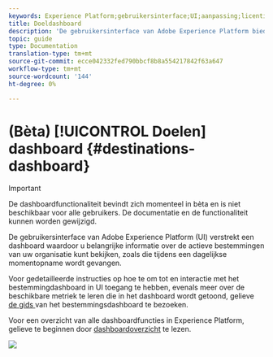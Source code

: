 ```yaml
---
keywords: Experience Platform;gebruikersinterface;UI;aanpassing;licentiegebruiksdashboard;dashboard;licentiegebruik;machtiging;consumptie
title: Doeldashboard
description: 'De gebruikersinterface van Adobe Experience Platform biedt een dashboard waarmee u belangrijke informatie over de actieve doelen van uw organisatie kunt bekijken. '
topic: guide
type: Documentation
translation-type: tm+mt
source-git-commit: ecce042332fed790bbcf8b8a554217842f63a647
workflow-type: tm+mt
source-wordcount: '144'
ht-degree: 0%

---
```



# (Bèta) [!UICONTROL Doelen] dashboard {#destinations-dashboard}

>[!IMPORTANT]
>
>De dashboardfunctionaliteit bevindt zich momenteel in bèta en is niet beschikbaar voor alle gebruikers. De documentatie en de functionaliteit kunnen worden gewijzigd.

De gebruikersinterface van Adobe Experience Platform (UI) verstrekt een dashboard waardoor u belangrijke informatie over de actieve bestemmingen van uw organisatie kunt bekijken, zoals die tijdens een dagelijkse momentopname wordt gevangen.

Voor gedetailleerde instructies op hoe te om tot en interactie met het bestemmingdashboard in UI toegang te hebben, evenals meer over de beschikbare metriek te leren die in het dashboard wordt getoond, gelieve [de gids ](../dashboards/guides/destinations.md) van het bestemmingsdashboard te bezoeken.

Voor een overzicht van alle dashboardfuncties in Experience Platform, gelieve te beginnen door [dashboardoverzicht](../../dashboards/home.md) te lezen.

![](images/destinations-dashboard/dashboard-overview.png)